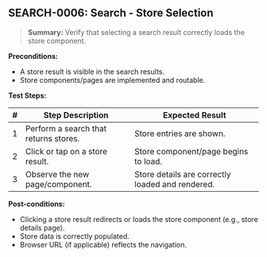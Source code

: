 ## **SEARCH-0006:** Search - Store Selection  

> **Summary:** Verify that selecting a search result correctly loads the store component.  <br>

**Preconditions:** 

- A store result is visible in the search results.
- Store components/pages are implemented and routable.

**Test Steps:** 

| \# | Step Description                     | Expected Result                                 |
| -- | ------------------------------------ | ----------------------------------------------- |
| 1  | Perform a search that returns stores. | Store entries are shown. |
| 2  | Click or tap on a store result. | Store component/page begins to load. |
| 3  | Observe the new page/component. | Store details are correctly loaded and rendered. |

**Post-conditions:**  

- Clicking a store result redirects or loads the store component (e.g., store details page).
- Store data is correctly populated.
- Browser URL (if applicable) reflects the navigation.
